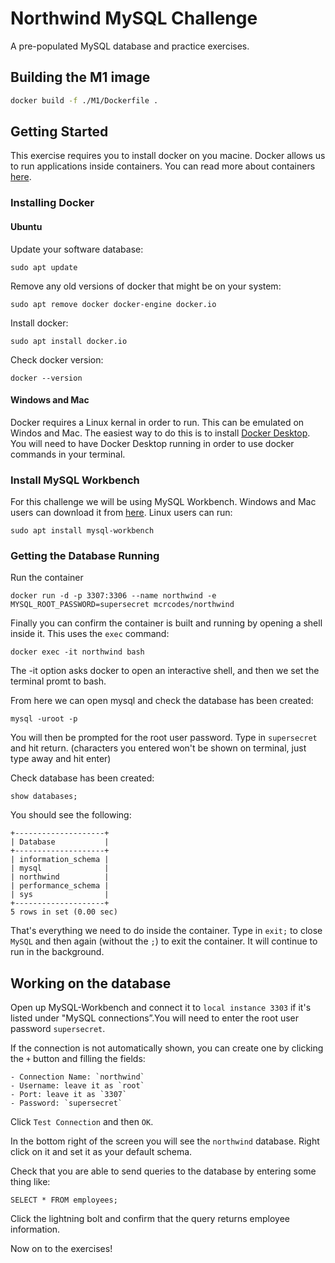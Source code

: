 # Northwind MySQL Challenge

A pre-populated MySQL database and practice exercises.

## Building the M1 image

```bash
docker build -f ./M1/Dockerfile .
```

## Getting Started

This exercise requires you to install docker on you macine. Docker allows us to run applications inside containers. You can read more about containers [here](https://www.docker.com/resources/what-container).

### Installing Docker

#### Ubuntu

Update your software database:
```
sudo apt update
```

Remove any old versions of docker that might be on your system:
```
sudo apt remove docker docker-engine docker.io
```

Install docker:
```
sudo apt install docker.io
```

Check docker version:
```
docker --version
```

#### Windows and Mac

Docker requires a Linux kernal in order to run. This can be emulated on Windos and Mac. The easiest way to do this is to install [Docker Desktop](https://docs.docker.com/get-docker/). You will need to have Docker Desktop running in order to use docker commands in your terminal.

### Install MySQL Workbench

For this challenge we will be using MySQL Workbench. Windows and Mac users can download it from [here](https://dev.mysql.com/downloads/workbench/). Linux users can run:

```
sudo apt install mysql-workbench
```

### Getting the Database Running

Run the container
```
docker run -d -p 3307:3306 --name northwind -e MYSQL_ROOT_PASSWORD=supersecret mcrcodes/northwind
```

Finally you can confirm the container is built and running by opening a shell inside it. This uses the `exec` command:
```
docker exec -it northwind bash
```

The -it option asks docker to open an interactive shell, and then we set the terminal promt to bash.

From here we can open mysql and check the database has been created:

```
mysql -uroot -p
```
You will then be prompted for the root user password. Type in `supersecret` and hit return. (characters you entered won't be shown on terminal, just type away and hit enter)

Check database has been created:
```
show databases;
```

You should see the following:
```
+--------------------+
| Database           |
+--------------------+
| information_schema |
| mysql              |
| northwind          |
| performance_schema |
| sys                |
+--------------------+
5 rows in set (0.00 sec)
```

That's everything we need to do inside the container. Type in `exit;` to close `MySQL` and then again (without the `;`) to exit the container. It will continue to run in the background.

## Working on the database

Open up MySQL-Workbench and connect it to `local instance 3303` if it's listed under "MySQL connections”.You will need to enter the root user password `supersecret`.

If the connection is not automatically shown, you can create one by clicking the `+` button and filling the fields:

	- Connection Name: `northwind`
	- Username: leave it as `root`
	- Port: leave it as `3307`
	- Password: `supersecret`

Click `Test Connection` and then `OK`.

In the bottom right of the screen you will see the `northwind` database. Right click on it and set it as your default schema.

Check that you are able to send queries to the database by entering some thing like:

```
SELECT * FROM employees;
```

Click the lightning bolt and confirm that the query returns employee information. 

Now on to the exercises!
